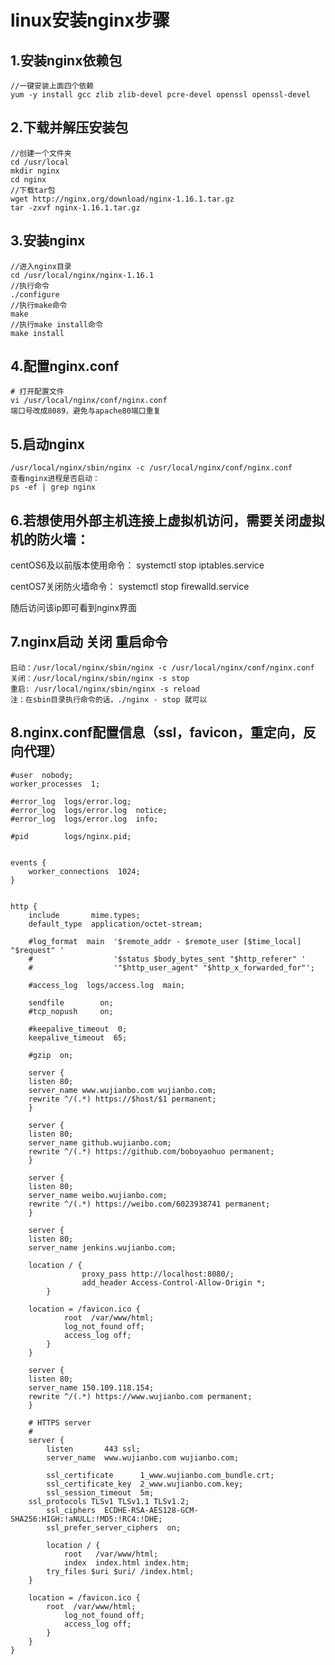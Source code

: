 # linux安装nginx步骤

## 1.安装nginx依赖包

    //一键安装上面四个依赖
    yum -y install gcc zlib zlib-devel pcre-devel openssl openssl-devel

## 2.下载并解压安装包

    //创建一个文件夹
    cd /usr/local
    mkdir nginx
    cd nginx
    //下载tar包
    wget http://nginx.org/download/nginx-1.16.1.tar.gz
    tar -zxvf nginx-1.16.1.tar.gz

## 3.安装nginx

    //进入nginx目录
    cd /usr/local/nginx/nginx-1.16.1
    //执行命令
    ./configure
    //执行make命令
    make
    //执行make install命令
    make install
## 4.配置nginx.conf

    # 打开配置文件
    vi /usr/local/nginx/conf/nginx.conf
    端口号改成8089，避免与apache80端口重复
    
## 5.启动nginx

    /usr/local/nginx/sbin/nginx -c /usr/local/nginx/conf/nginx.conf
    查看nginx进程是否启动：
    ps -ef | grep nginx

## 6.若想使用外部主机连接上虚拟机访问，需要关闭虚拟机的防火墙：

centOS6及以前版本使用命令： systemctl stop iptables.service

centOS7关闭防火墙命令： systemctl stop firewalld.service

随后访问该ip即可看到nginx界面

## 7.nginx启动 关闭 重启命令
    启动：/usr/local/nginx/sbin/nginx -c /usr/local/nginx/conf/nginx.conf
    关闭：/usr/local/nginx/sbin/nginx -s stop
    重启: /usr/local/nginx/sbin/nginx -s reload
    注：在sbin目录执行命令的话，./nginx - stop 就可以
    
## 8.nginx.conf配置信息（ssl，favicon，重定向，反向代理）
    
    #user  nobody;
    worker_processes  1;

    #error_log  logs/error.log;
    #error_log  logs/error.log  notice;
    #error_log  logs/error.log  info;

    #pid        logs/nginx.pid;


    events {
        worker_connections  1024;
    }


    http {
        include       mime.types;
        default_type  application/octet-stream;

        #log_format  main  '$remote_addr - $remote_user [$time_local] "$request" '
        #                  '$status $body_bytes_sent "$http_referer" '
        #                  '"$http_user_agent" "$http_x_forwarded_for"';

        #access_log  logs/access.log  main;

        sendfile        on;
        #tcp_nopush     on;

        #keepalive_timeout  0;
        keepalive_timeout  65;

        #gzip  on;

        server {
        listen 80;
        server_name www.wujianbo.com wujianbo.com;
        rewrite ^/(.*) https://$host/$1 permanent;
        }

        server {
        listen 80;
        server_name github.wujianbo.com;
        rewrite ^/(.*) https://github.com/boboyaohuo permanent;
        }

        server {
        listen 80;
        server_name weibo.wujianbo.com;
        rewrite ^/(.*) https://weibo.com/6023938741 permanent;
        }

        server {
        listen 80;
        server_name jenkins.wujianbo.com;	

        location / {
                    proxy_pass http://localhost:8080/;
                    add_header Access-Control-Allow-Origin *;
            }

        location = /favicon.ico {
                root  /var/www/html;
                log_not_found off;
                access_log off;
            }
        }

        server {
        listen 80; 
        server_name 150.109.118.154;
        rewrite ^/(.*) https://www.wujianbo.com permanent;
        }

        # HTTPS server
        #
        server {
            listen       443 ssl;
            server_name  www.wujianbo.com wujianbo.com;

            ssl_certificate      1_www.wujianbo.com_bundle.crt;
            ssl_certificate_key  2_www.wujianbo.com.key;
            ssl_session_timeout  5m;
        ssl_protocols TLSv1 TLSv1.1 TLSv1.2;
            ssl_ciphers  ECDHE-RSA-AES128-GCM-SHA256:HIGH:!aNULL:!MD5:!RC4:!DHE;
            ssl_prefer_server_ciphers  on;

            location / {
                root   /var/www/html;
                index  index.html index.htm;
            try_files $uri $uri/ /index.html;
        }

        location = /favicon.ico {
            root  /var/www/html;
                log_not_found off;
                access_log off;
            }
        }
    }

